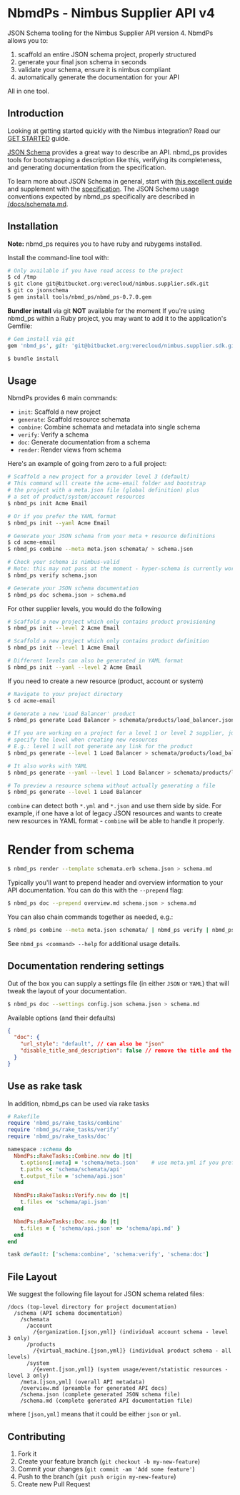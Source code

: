 # NbmdPs - Nimbus Supplier API v4

JSON Schema tooling for the Nimbus Supplier API version 4. NbmdPs allows you to:

1. scaffold an entire JSON schema project, properly structured
2. generate your final json schema in seconds
3. validate your schema, ensure it is nimbus compliant
4. automatically generate the documentation for your API

All in one tool.


## Introduction

Looking at getting started quickly with the Nimbus integration? Read our [GET STARTED](https://bitbucket.org/verecloud/nimbus.supplier.sdk/src/jsonschema/docs-v4/md/GET_STARTED.md) guide.

[JSON Schema](http://json-schema.org/) provides a great way to describe
an API. nbmd_ps provides tools for bootstrapping a description like this,
verifying its completeness, and generating documentation from the
specification.

To learn more about JSON Schema in general, start with
[this excellent guide](http://spacetelescope.github.io/understanding-json-schema/)
and supplement with the [specification](http://json-schema.org/documentation.html).
The JSON Schema usage conventions expected by nbmd_ps specifically are
described in [/docs/schemata.md](/docs/schemata.md).

## Installation

**Note:** nbmd_ps requires you to have ruby and rubygems installed.


Install the command-line tool with:

```bash
# Only available if you have read access to the project
$ cd /tmp
$ git clone git@bitbucket.org:verecloud/nimbus.supplier.sdk.git
$ git co jsonschema
$ gem install tools/nbmd_ps/nbmd_ps-0.7.0.gem
```


**Bundler install** via git **NOT** available for the moment
If you're using nbmd_ps within a Ruby project, you may want to add it
to the application's Gemfile:

```ruby
# Gem install via git
gem 'nbmd_ps', git: 'git@bitbucket.org:verecloud/nimbus.supplier.sdk.git'
```

```bash
$ bundle install
```

## Usage

NbmdPs provides 6 main commands:

* `init`: Scaffold a new project
* `generate`: Scaffold resource schemata
* `combine`: Combine schemata and metadata into single schema
* `verify`: Verify a schema
* `doc`: Generate documentation from a schema
* `render`: Render views from schema

Here's an example of going from zero to a full project:

```bash
# Scaffold a new project for a provider level 3 (default)
# This command will create the acme-email folder and bootstrap
# the project with a meta.json file (global definition) plus
# a set of product/system/account resources
$ nbmd_ps init Acme Email

# Or if you prefer the YAML format
$ nbmd_ps init --yaml Acme Email

# Generate your JSON schema from your meta + resource definitions
$ cd acme-email
$ nbmd_ps combine --meta meta.json schemata/ > schema.json

# Check your schema is nimbus-valid
# Note: this may not pass at the moment - hyper-schema is currently work in progress
$ nbmd_ps verify schema.json

# Generate your JSON schema documentation
$ nbmd_ps doc schema.json > schema.md
```

For other supplier levels, you would do the following
```bash
# Scaffold a new project which only contains product provisioning
$ nbmd_ps init --level 2 Acme Email

# Scaffold a new project which only contains product definition
$ nbmd_ps init --level 1 Acme Email

# Different levels can also be generated in YAML format
$ nbmd_ps init --yaml --level 2 Acme Email
```

If you need to create a new resource (product, account or system)
```bash
# Navigate to your project directory
$ cd acme-email

# Generate a new 'Load Balancer' product
$ nbmd_ps generate Load Balancer > schemata/products/load_balancer.json

# If you are working on a project for a level 1 or level 2 supplier, just
# specify the level when creating new resources
# E.g.: level 1 will not generate any link for the product
$ nbmd_ps generate --level 1 Load Balancer > schemata/products/load_balancer.json

# It also works with YAML
$ nbmd_ps generate --yaml --level 1 Load Balancer > schemata/products/load_balancer.yml

# To preview a resource schema without actually generating a file
$ nbmd_ps generate --level 1 Load Balancer
```

`combine` can detect both `*.yml` and `*.json` and use them side by side. For example, if one have a lot of legacy JSON resources and wants to create new resources in YAML format - `combine` will be able to handle it properly.

# Render from schema

```bash
$ nbmd_ps render --template schemata.erb schema.json > schema.md
```

Typically you'll want to prepend header and overview information to
your API documentation. You can do this with the `--prepend` flag:

```bash
$ nbmd_ps doc --prepend overview.md schema.json > schema.md
```

You can also chain commands together as needed, e.g.:

```bash
$ nbmd_ps combine --meta meta.json schemata/ | nbmd_ps verify | nbmd_ps doc --prepend overview.md > schema.md
```

See `nbmd_ps <command> --help` for additional usage details.

## Documentation rendering settings

Out of the box you can supply a settings file (in either `JSON` or `YAML`) that will tweak the layout of your documentation.

```bash
$ nbmd_ps doc --settings config.json schema.json > schema.md
```

Available options (and their defaults)
```json
{
  "doc": {
    "url_style": "default", // can also be "json"
    "disable_title_and_description": false // remove the title and the description, useful when using your own custom header
  }
}
```

## Use as rake task

In addition, nbmd_ps can be used via rake tasks

```ruby
# Rakefile
require 'nbmd_ps/rake_tasks/combine'
require 'nbmd_ps/rake_tasks/verify'
require 'nbmd_ps/rake_tasks/doc'

namespace :schema do
  NbmdPs::RakeTasks::Combine.new do |t|
    t.options[:meta] = 'schema/meta.json'    # use meta.yml if you prefer YAML format
    t.paths << 'schema/schemata/api'
    t.output_file = 'schema/api.json'
  end

  NbmdPs::RakeTasks::Verify.new do |t|
    t.files << 'schema/api.json'
  end

  NbmdPs::RakeTasks::Doc.new do |t|
    t.files = { 'schema/api.json' => 'schema/api.md' }
  end
end

task default: ['schema:combine', 'schema:verify', 'schema:doc']
```

## File Layout

We suggest the following file layout for JSON schema related files:

```
/docs (top-level directory for project documentation)
  /schema (API schema documentation)
    /schemata
      /account
        /{organization.[json,yml]} (individual account schema - level 3 only)
      /products
        /{virtual_machine.[json,yml]} (individual product schema - all levels)
      /system
        /{event.[json,yml]} (system usage/event/statistic resources - level 3 only)
    /meta.[json,yml] (overall API metadata)
    /overview.md (preamble for generated API docs)
    /schema.json (complete generated JSON schema file)
    /schema.md (complete generated API documentation file)
```

where `[json,yml]` means that it could be either `json` or `yml`.

## Contributing

1. Fork it
2. Create your feature branch (`git checkout -b my-new-feature`)
3. Commit your changes (`git commit -am 'Add some feature'`)
4. Push to the branch (`git push origin my-new-feature`)
5. Create new Pull Request
